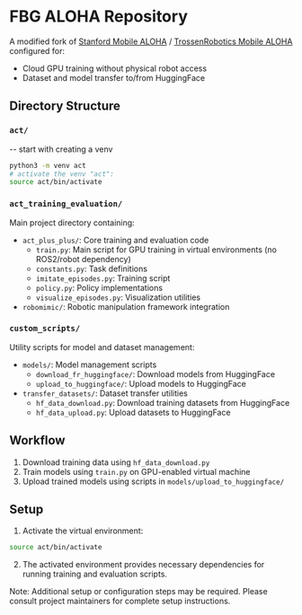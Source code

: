 # FBG ALOHA Repository

A modified fork of [Stanford Mobile ALOHA](https://github.com/UT-Austin-RPL/mobile_aloha) / [TrossenRobotics Mobile ALOHA](https://github.com/trossenrobotics/mobile_aloha) configured for:
- Cloud GPU training without physical robot access
- Dataset and model transfer to/from HuggingFace

## Directory Structure

### `act/`
-- start with creating a venv
```bash
python3 -m venv act
# activate the venv "act":
source act/bin/activate
```



### `act_training_evaluation/`
Main project directory containing:
- `act_plus_plus/`: Core training and evaluation code
  - `train.py`: Main script for GPU training in virtual environments (no ROS2/robot dependency)
  - `constants.py`: Task definitions
  - `imitate_episodes.py`: Training script
  - `policy.py`: Policy implementations
  - `visualize_episodes.py`: Visualization utilities
- `robomimic/`: Robotic manipulation framework integration

### `custom_scripts/`
Utility scripts for model and dataset management:
- `models/`: Model management scripts
  - `download_fr_huggingface/`: Download models from HuggingFace
  - `upload_to_huggingface/`: Upload models to HuggingFace
- `transfer_datasets/`: Dataset transfer utilities
  - `hf_data_download.py`: Download training datasets from HuggingFace
  - `hf_data_upload.py`: Upload datasets to HuggingFace

## Workflow
1. Download training data using `hf_data_download.py`
2. Train models using `train.py` on GPU-enabled virtual machine
3. Upload trained models using scripts in `models/upload_to_huggingface/`

## Setup
1. Activate the virtual environment:
```bash
source act/bin/activate
```
2. The activated environment provides necessary dependencies for running training and evaluation scripts.

Note: Additional setup or configuration steps may be required. Please consult project maintainers for complete setup instructions.